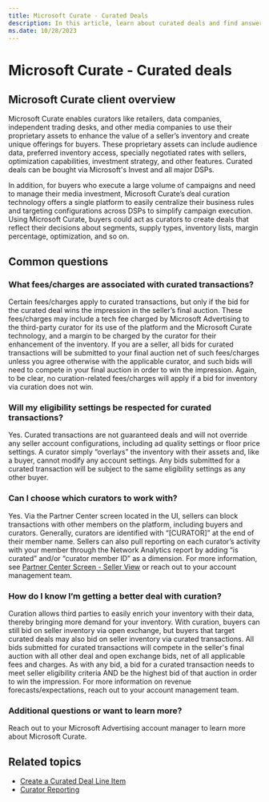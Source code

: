 ```yaml
---
title: Microsoft Curate - Curated Deals
description: In this article, learn about curated deals and find answers to frequently asked questions.
ms.date: 10/28/2023
---
```


# Microsoft Curate - Curated deals

## Microsoft Curate client overview

Microsoft Curate enables curators like retailers, data companies, independent trading desks, and other media companies to use their proprietary assets to enhance the value of a seller’s inventory and create unique offerings for buyers. These proprietary assets can include audience data, preferred inventory access, specially negotiated rates with sellers, optimization capabilities, investment strategy, and other features. Curated deals can be bought via Microsoft's Invest and all major DSPs.

In addition, for buyers who execute a large volume of campaigns and need to manage their media investment, Microsoft Curate’s deal curation technology offers a single platform to easily centralize their business rules and targeting configurations across DSPs to simplify campaign execution. Using Microsoft Curate, buyers could act as curators to create deals that reflect their decisions about segments, supply types, inventory lists, margin percentage, optimization, and so on.

## Common questions

### What fees/charges are associated with curated transactions?

Certain fees/charges apply to curated transactions, but only if the bid for the curated deal wins the impression in the seller’s final auction. These fees/charges may include a tech fee charged by Microsoft Advertising to the third-party curator for its use of the platform and the Microsoft Curate technology, and a margin to be charged by the curator for their enhancement of the inventory. If you are a seller, all bids for curated transactions will be submitted to your final auction net of such fees/charges unless you agree otherwise with the applicable curator, and such bids will need to compete in your final auction in order to win the impression. Again, to be clear, no curation-related fees/charges will apply if a bid for inventory via curation does not win.

### Will my eligibility settings be respected for curated transactions?

Yes. Curated transactions are not guaranteed deals and will not override any seller account configurations, including ad quality settings or floor price settings. A curator simply “overlays” the inventory with their assets and, like a buyer, cannot modify any account settings. Any bids submitted for a curated transaction will be subject to the same eligibility settings as any other buyer.

### Can I choose which curators to work with?

Yes. Via the Partner Center screen located in the UI, sellers can block transactions with other members on the platform, including buyers and curators. Generally, curators are identified with “\[CURATOR\]” at the end of their member name. Sellers can also pull reporting on each curator’s activity with your member through the Network Analytics report by adding “is curated” and/or “curator member ID” as a dimension. For more information, see [Partner Center Screen - Seller View](partner-center-screen-seller-view.md) or reach out to your account management team.

### How do I know I’m getting a better deal with curation?

Curation allows third parties to easily enrich your inventory with their data, thereby bringing more demand for your inventory. With curation, buyers can still bid on seller inventory via open exchange, but buyers that target curated deals may also bid on seller inventory via curated transactions. All bids submitted for curated transactions will compete in the seller's final auction with all other deal and open exchange bids, net of all applicable fees and charges. As with any bid, a bid for a curated transaction needs to meet seller eligibility criteria AND be the highest bid of that auction in order to win the impression. For more information on revenue forecasts/expectations, reach out to your account management team.

### Additional questions or want to learn more?

Reach out to your Microsoft Advertising account manager to learn more about Microsoft Curate.

## Related topics

- [Create a Curated Deal Line Item](create-a-curated-deal-line-item.md)
- [Curator Reporting](curator-reporting.md)

